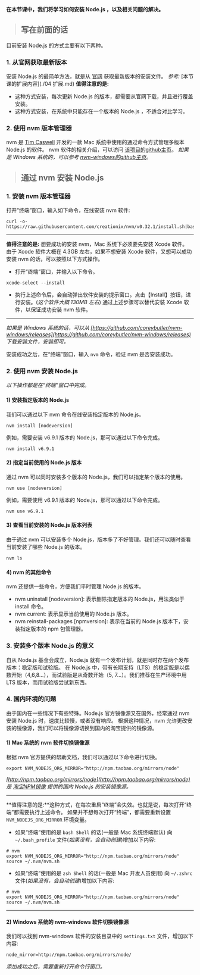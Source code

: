 **在本节课中，我们将学习如何安装 Node.js ，以及相关问题的解决。**
> ## 写在前面的话

目前安装 Node.js 的方式主要有以下两种。
### 1. 从官网获取最新版本
安装 Node.js 的最简单方法，就是从 [官网](https://nodejs.org/en/) 获取最新版本的安装文件。
*参考:* [本节课的扩展内容](./04 扩展.md)
**值得注意的是:** 
- 这种方式安装，每次更新 Node.js 的版本，都需要从官网下载，并且进行覆盖安装。
- 这种方式安装，在系统中只能存在一个版本的 Node.js ，不适合对比学习。

### 2. 使用 nvm 版本管理器
nvm 是 [Tim Caswell](https://github.com/creationix) 开发的一款 Mac 系统中使用的通过命令方式管理多版本 Node.js 的软件。
nvm 软件的相关介绍，可以访问 [该项目的github主页](https://github.com/creationix/nvm)。
*如果是 Windows 系统的，可以参考 [nvm-windows的github主页](https://github.com/coreybutler/nvm-windows)。*

> ## 通过 nvm 安装 Node.js

### 1. 安装 nvm 版本管理器
打开“终端”窗口，输入如下命令，在线安装 nvm 软件:
```
curl -o- https://raw.githubusercontent.com/creationix/nvm/v0.32.1/install.sh|bash
```
- - - - -
**值得注意的是:** 想要成功的安装 nvm，Mac 系统下必须要先安装 Xcode 软件。
由于 Xcode 软件大概在 4.3GB 左右，如果不想安装 Xcode 软件，又想可以成功安装 nvm 的话，可以按照以下方式操作。
- 打开“终端”窗口，并输入以下命令。
```
xcode-select --install
```
- 执行上述命令后，会自动弹出软件安装的提示窗口。点击【Install】按钮，进行安装。(*这个软件大概 130MB 左右*)
通过上述步骤可以替代安装 Xcode 软件，以保证成功安装 nvm 软件。
- - - - -
*如果是 Windows 系统的话，可以从 [https://github.com/coreybutler/nvm-windows/releases](https://github.com/coreybutler/nvm-windows/releases) 下载安装文件，安装即可。* 

安装成功之后，在“终端”窗口，输入 `nvm` 命令，验证 nvm 是否安装成功。
### 2. 使用 nvm 安装 Node.js
*以下操作都是在“终端”窗口中完成。*
#### 1) 安装指定版本的 Node.js
我们可以通过以下 nvm 命令在线安装指定版本的 Node.js。
```
nvm install [nodeversion]
```
例如，需要安装 v6.9.1 版本的 Node.js，那可以通过以下命令完成。
```
nvm install v6.9.1
```
#### 2) 指定当前使用的 Node.js 版本
通过 nvm 可以同时安装多个版本的 Node.js，我们可以指定某个版本的使用。
```
nvm use [nodeversion]
```
例如，需要使用 v6.9.1 版本的 Node.js，那可以通过以下命令完成。
```
nvm use v6.9.1
```
#### 3) 查看当前安装的 Node.js 版本列表
由于通过 nvm 可以安装多个 Node.js，版本多了不好管理。我们还可以随时查看当前安装了哪些 Node.js 的版本。
```
nvm ls
```
#### 4) nvm 的其他命令
nvm 还提供一些命令，方便我们平时管理 Node.js 的版本。
- nvm uninstall [nodeversion]: 表示删除指定版本的 Node.js，用法类似于 install 命令。
- nvm current: 表示显示当前使用的 Node.js 版本。
- nvm reinstall-packages [npmversion]: 表示在当前的 Node.js 版本下，安装指定版本的 npm 包管理器。

### 3. 安装多个版本 Node.js 的意义
自从 Node.js 基金会成立，Node.js 就有一个发布计划，就是同时存在两个发布版本：稳定版和试验版。
在 Node.js 中，带有长期支持（LTS）的稳定版是以偶数开始（4,6,8...），而试验版是从奇数开始（5, 7...）。我们推荐在生产环境中用 LTS 版本，而用试验版尝试新东西。

### 4. 国内环境的问题
由于国内在一些情况下有些特殊。Node.js 官方镜像源又在国外，经常通过 nvm 安装 Node.js 时，速度比较慢，或者没有响应。
根据这种情况，nvm 允许更改安装的镜像源，我们可以将镜像源切换到国内的淘宝提供的镜像源。
#### 1) Mac 系统的 nvm 软件切换镜像源
根据 nvm 官方提供的帮助文档，我们可以通过以下命令进行切换。
```
export NVM_NODEJS_ORG_MIRROR="http://npm.taobao.org/mirrors/node"
```
*[http://npm.taobao.org/mirrors/node](http://npm.taobao.org/mirrors/node) 是 [淘宝NPM镜像](https://npm.taobao.org/) 提供的国内 Node.js 的安装镜像源。*
- - - - -
**值得注意的是:**这种方式，在每次重启“终端”会失效。也就是说，每次打开“终端”都需要执行上述命令。
如果并不想每次打开“终端”，都需要重新设置 `NVM_NODEJS_ORG_MIRROR` 环境变量。
- 如果“终端”使用的是 `bash Shell` 的话(一般是 Mac 系统终端默认)
向 `~/.bash_profile` 文件(*如果没有，会自动创建*)增加以下内容:
```
# nvm
export NVM_NODEJS_ORG_MIRROR="http://npm.taobao.org/mirrors/node"
source ~/.nvm/nvm.sh
```
- 如果“终端”使用的是 `zsh Shell` 的话(一般是 Mac 开发人员使用)
向 `~/.zshrc` 文件(*如果没有，会自动创建*)增加以下内容:
```
# nvm
export NVM_NODEJS_ORG_MIRROR="http://npm.taobao.org/mirrors/node"
source ~/.nvm/nvm.sh
```
- - - - -
#### 2) Windows 系统的 nvm-windows 软件切换镜像源
我们可以找到 nvm-windows 软件的安装目录中的 `settings.txt` 文件，增加以下内容:
```
node_mirror=http://npm.taobao.org/mirrors/node/
```
*添加成功之后，需要重新打开命令行窗口。*